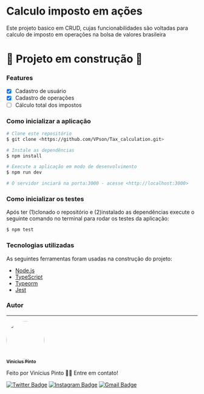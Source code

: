 # Calculo imposto em ações
Este projeto basico em CRUD, cujas funcionabilidades são voltadas para calculo de imposto em operações na bolsa de valores brasileira

<h1 > 
	🚧  Projeto em construção  🚧
</h1>

### Features

- [x] Cadastro de usuário
- [x] Cadastro de operações
- [ ] Cálculo total dos impostos

### Como inicializar a aplicação

```bash
# Clone este repositório
$ git clone <https://github.com/VPson/Tax_calculation.git>

# Instale as dependências
$ npm install

# Execute a aplicação em modo de desenvolvimento
$ npm run dev

# O servidor inciará na porta:3000 - acesse <http://localhost:3000>
```

### Como inicializar os testes

Após ter (1)clonado o repositório e (2)instalado as dependências execute o seguinte comando no terminal para rodar os testes da aplicação:

```bash
$ npm test
```

### Tecnologias utilizadas

As seguintes ferramentas foram usadas na construção do projeto:

- [Node.js](https://nodejs.org/en/)
- [TypeScript](https://www.typescriptlang.org/)
-	[Typeorm](https://typeorm.io/)
- [Jest](https://jestjs.io/)

### Autor
---

<a href="https://github.com/VPson">
 <img style="border-radius: 50%;" src="https://avatars.githubusercontent.com/u/72924485?v=4" width="100px;" alt=""/>
 <br />
 <sub><b>Vinicius Pinto</b></sub></a>


Feito por Vinícius Pinto 👋🏽 Entre em contato!

[![Twitter Badge](https://img.shields.io/badge/Twitter-1DA1F2?style=for-the-badge&logo=twitter&logoColor=white)](https://twitter.com/viniciusvsp12) 
[![Instagram Badge](https://img.shields.io/badge/Instagram-E4405F?style=for-the-badge&logo=instagram&logoColor=white)](https://twitter.com/viniciusvsp12) 
[![Gmail Badge](https://img.shields.io/badge/Gmail-D14836?style=for-the-badge&logo=gmail&logoColor=white)](mailto:viniciuspinto10vsp@gmail.com)

